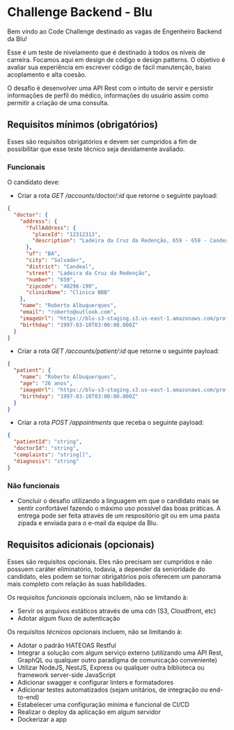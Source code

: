 # Challenge Backend - Blu

Bem vindo ao Code Challenge destinado as vagas de Engenheiro Backend da Blu!

Esse é um teste de nivelamento que é destinado à todos os níveis de carreira. Focamos aqui em design de código e design patterns. O objetivo é avaliar sua experiência em escrever código de fácil manutenção, baixo acoplamento e alta coesão.

O desafio é desenvolver uma API Rest com o intuito de servir e persistir informações de perfil do médico, informações do usuário assim como permitir a criação de uma consulta.

## Requisitos mínimos (obrigatórios)

Esses são requisitos obrigatórios e devem ser cumpridos a fim de possibilitar que esse teste técnico seja devidamente avaliado.

### Funcionais

O candidato deve:

- Criar a rota _GET /accounts/doctor/:id_ que retorne o seguinte payload:

```json
{
  "doctor": {
    "address": {
      "fullAddress": {
        "placeId": "12312313",
        "description": "Ladeira da Cruz da Redenção, 659 - 659 - Candeal, Salvador - BA, 40296-190, Brazil"
      },
      "uf": "BA",
      "city": "Salvador",
      "district": "Candeal",
      "street": "Ladeira da Cruz da Redenção",
      "number": "659",
      "zipcode": "40296-190",
      "clinicName": "Clinica BBB"
    },
    "name": "Roberto Albuquerques",
    "email": "roberto@outlook.com",
    "imageUrl": "https://blu-s3-staging.s3.us-east-1.amazonaws.com/profile-images/57d4a2754b2f3eefedb99656131091b6-roberto.jpeg",
    "birthday": "1997-03-10T03:00:00.000Z"
  }
}
```

- Criar a rota _GET /accounts/patient/:id_ que retorne o seguinte payload:

```json
{
  "patient": {
    "name": "Roberto Albuquerques",
    "age": "26 anos",
    "imageUrl": "https://blu-s3-staging.s3.us-east-1.amazonaws.com/profile-images/57d4a2754b2f3eefedb99656131091b6-roberto.jpeg",
    "birthday": "1997-03-10T03:00:00.000Z"
  }
}
```

- Criar a rota _POST /appointments_ que receba o seguinte payload:

```json
{
  "patientId": "string",
  "doctorId": "string",
  "complaints": "string[]",
  "diagnosis": "string"
}
```

### Não funcionais

- Concluir o desafio utilizando a linguagem em que o candidato mais se sentir confortável fazendo o máximo uso possível das boas práticas. A entrega pode ser feita através de um respositório git ou em uma pasta zipada e enviada para o e-mail da equipe da Blu.

## Requisitos adicionais (opcionais)

Esses são requisitos opcionais. Eles não precisam ser cumpridos e não possuem caráter eliminatório, todavia, a depender da senioridade do candidato, eles podem se tornar obrigatórios pois oferecem um panorama mais completo com relação às suas habilidades.

Os requisitos _funcionais_ opcionais incluem, não se limitando à:

- Servir os arquivos estáticos através de uma cdn (S3, Cloudfront, etc)
- Adotar algum fluxo de autenticação

Os requisitos _técnicos_ opcionais incluem, não se limitando à:

- Adotar o padrão HATEOAS Restful
- Integrar a solução com algum serviço externo (utilizando uma API Rest, GraphQL ou qualquer outro paradigma de comunicação conveniente)
- Utilizar NodeJS, NestJS, Express ou qualquer outra biblioteca ou framework server-side JavaScript
- Adicionar swagger e configurar linters e formatadores
- Adicionar testes automatizados (sejam unitários, de integração ou end-to-end)
- Estabelecer uma configuração mínima e funcional de CI/CD
- Realizar o deploy da aplicação em algum servidor
- Dockerizar a app
